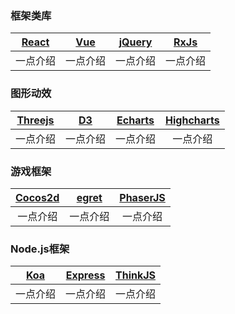 <h3 name="framework">框架类库</h3>

| [React](./) | [Vue](./) | [jQuery](./) | [RxJs](./) |
| :------: | :------: | :------: | :------: |
| 一点介绍 | 一点介绍 | 一点介绍 | 一点介绍 |


<h3 name="animation">图形动效</h3>

| [Threejs](./) | [D3](./) | [Echarts](./) | [Highcharts](./) |
| :------: | :------: | :------: | :------: |
| 一点介绍 | 一点介绍 | 一点介绍 | 一点介绍 |


<h3 name="game">游戏框架</h3>

| [Cocos2d](./) | [egret](./) | [PhaserJS](./) |
| :------: | :------: | :------: |
| 一点介绍 | 一点介绍 | 一点介绍 |


<h3 name="nodejs">Node.js框架</h3>

| [Koa](./) | [Express](./) | [ThinkJS](./) |
| :------: | :------: | :------: |
| 一点介绍 | 一点介绍 | 一点介绍 |

